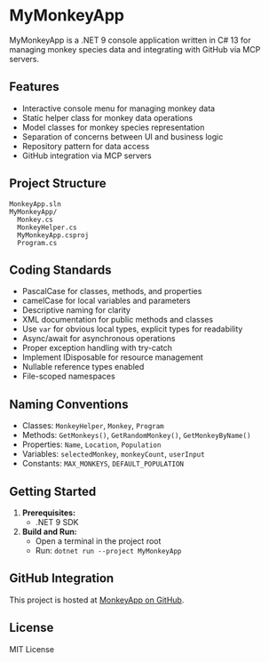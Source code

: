 # MyMonkeyApp

MyMonkeyApp is a .NET 9 console application written in C# 13 for managing monkey species data and integrating with GitHub via MCP servers.

## Features
- Interactive console menu for managing monkey data
- Static helper class for monkey data operations
- Model classes for monkey species representation
- Separation of concerns between UI and business logic
- Repository pattern for data access
- GitHub integration via MCP servers

## Project Structure
```
MonkeyApp.sln
MyMonkeyApp/
  Monkey.cs
  MonkeyHelper.cs
  MyMonkeyApp.csproj
  Program.cs
```

## Coding Standards
- PascalCase for classes, methods, and properties
- camelCase for local variables and parameters
- Descriptive naming for clarity
- XML documentation for public methods and classes
- Use `var` for obvious local types, explicit types for readability
- Async/await for asynchronous operations
- Proper exception handling with try-catch
- Implement IDisposable for resource management
- Nullable reference types enabled
- File-scoped namespaces

## Naming Conventions
- Classes: `MonkeyHelper`, `Monkey`, `Program`
- Methods: `GetMonkeys()`, `GetRandomMonkey()`, `GetMonkeyByName()`
- Properties: `Name`, `Location`, `Population`
- Variables: `selectedMonkey`, `monkeyCount`, `userInput`
- Constants: `MAX_MONKEYS`, `DEFAULT_POPULATION`

## Getting Started
1. **Prerequisites:**
   - .NET 9 SDK
2. **Build and Run:**
   - Open a terminal in the project root
   - Run: `dotnet run --project MyMonkeyApp`

## GitHub Integration
This project is hosted at [MonkeyApp on GitHub](https://github.com/suttipong-srikok/MonkeyApp).

## License
MIT License
